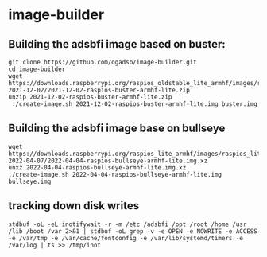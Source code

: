 # image-builder

## Building the adsbfi image based on buster:

```
git clone https://github.com/ogadsb/image-builder.git
cd image-builder
wget https://downloads.raspberrypi.org/raspios_oldstable_lite_armhf/images/raspios_oldstable_lite_armhf-2021-12-02/2021-12-02-raspios-buster-armhf-lite.zip
unzip 2021-12-02-raspios-buster-armhf-lite.zip
 ./create-image.sh 2021-12-02-raspios-buster-armhf-lite.img buster.img
```

## Building the adsbfi image base on bullseye

```
wget https://downloads.raspberrypi.org/raspios_lite_armhf/images/raspios_lite_armhf-2022-04-07/2022-04-04-raspios-bullseye-armhf-lite.img.xz
unxz 2022-04-04-raspios-bullseye-armhf-lite.img.xz
./create-image.sh 2022-04-04-raspios-bullseye-armhf-lite.img bullseye.img
```

## tracking down disk writes

```
stdbuf -oL -eL inotifywait -r -m /etc /adsbfi /opt /root /home /usr /lib /boot /var 2>&1 | stdbuf -oL grep -v -e OPEN -e NOWRITE -e ACCESS -e /var/tmp -e /var/cache/fontconfig -e /var/lib/systemd/timers -e /var/log | ts >> /tmp/inot
```
